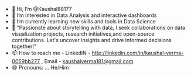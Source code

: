 - 👋 Hi, I’m @Kaushal88177
- 👀 I’m interested in Data Analysis and interactive dashboards
- 🌱 I’m currently learning new skills and tools in Data Science
- 💞️ "Passionate about storytelling with data, I seek collaborations on data visualization projects, research
      initiatives,and open-source contributions. Let's uncover insights and drive informed decisions together!"
- 📫 How to reach me - LinkedIN - http://linkedin.com/in/kaushal-verma-0059bb277 ,  Email - kaushalverma181@gmail.com
- 😄 Pronouns: ... He/Him

<!---
Kaushal88177/Kaushal88177 is a ✨ special ✨ repository because its `README.md` (this file) appears on your GitHub profile.
You can click the Preview link to take a look at your changes.
--->
